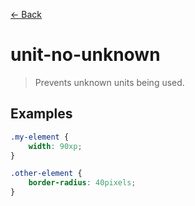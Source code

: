 [&#x2190; Back](./)
# unit-no-unknown

> Prevents unknown units being used.

 

## Examples

<code-highlight>
 
<div slot="incorrect">

```css
.my-element {
    width: 90xp;
}

.other-element {
    border-radius: 40pixels;
}
```

</div>

 
</code-highlight>

